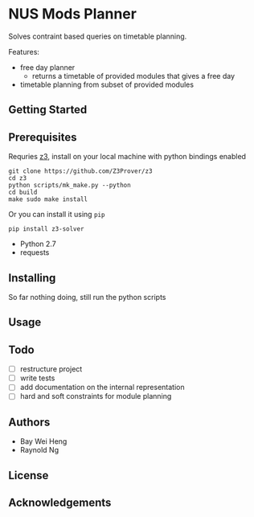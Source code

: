 # NUS Mods Planner

Solves contraint based queries on timetable planning. 

Features:

- free day planner
  - returns a timetable of provided modules that gives a free day
- timetable planning from subset of provided modules

## Getting Started

## Prerequisites
Requries [z3](https://github.com/Z3Prover/z3), install on your local machine with python bindings enabled

```
git clone https://github.com/Z3Prover/z3
cd z3
python scripts/mk_make.py --python
cd build
make sudo make install
```

Or you can install it using `pip`

```
pip install z3-solver

```
- Python 2.7
- requests

## Installing

So far nothing doing, still run the python scripts

## Usage

## Todo

- [ ] restructure project
- [ ] write tests
- [ ] add documentation on the internal representation
- [ ] hard and soft constraints for module planning

## Authors

- Bay Wei Heng
- Raynold Ng

## License

## Acknowledgements
